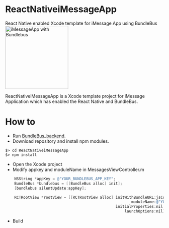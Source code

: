 # ReactNativeiMessageApp
React Native enabled Xcode template for iMessage App using BundleBus
<br>
<img src="https://github.com/zenome/ReactNativeiMessageApp/blob/master/screenshot/iMessage_with_BundleBus.png" alt="iMessageApp with Bundlebus" width="200" />

ReactNativeiMessageApp is a Xcode template project for iMessage Application which has enabled the React Native and BundleBus.

# How to
- Run [BundleBus_backend](https://github.com/zenome/BundleBus_backend).
- Download repository and install npm modules.
~~~~
$> cd ReactNativeiMessageApp
$> npm install
~~~~
- Open the Xcode project
- Modify appkey and moduleName in MessagesViewController.m
```objectivec
    NSString *appKey = @"YOUR_BUNDLEBUS_APP_KEY";
    BundleBus *bundlebus = [[BundleBus alloc] init];
    [bundlebus silentUpdate:appKey];
```
```objectivec
    RCTRootView *rootView = [[RCTRootView alloc] initWithBundleURL:jsCodeLocation
                                                        moduleName:@"YOUR_REACTNATIVE_APP_NAME"
                                                 initialProperties:nil
                                                     launchOptions:nil];

```
- Build
